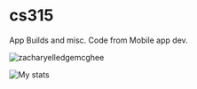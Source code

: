 # cs315
App Builds and misc. Code from Mobile app dev.

<img src="https://komarev.com/ghpvc/?username=zacharyelledgemcghee" alt="zacharyelledgemcghee"/>

![My stats](https://github-readme-stats.vercel.app/api?username=zacharyelledgemcghee&show_icons=true&theme=algolia)
